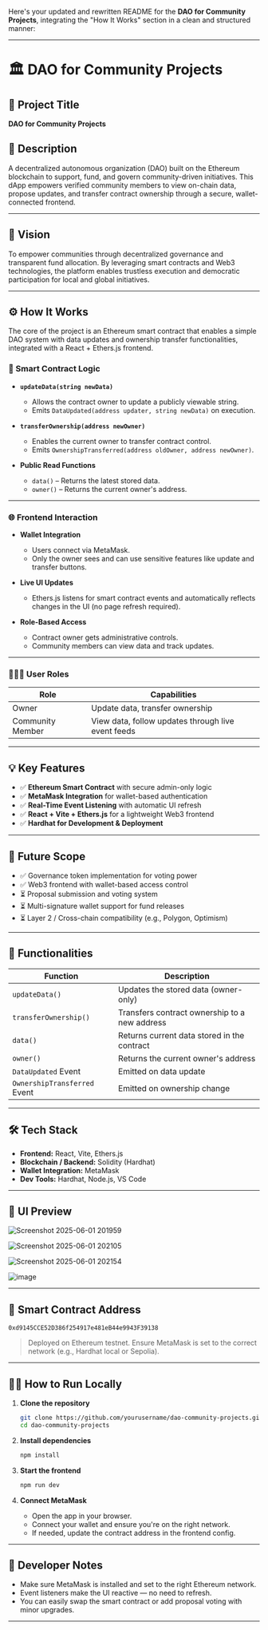 Here's your updated and rewritten README for the **DAO for Community Projects**, integrating the "How It Works" section in a clean and structured manner:

---

# 🏛️ DAO for Community Projects

## 🚀 Project Title

**DAO for Community Projects**

## 📄 Description

A decentralized autonomous organization (DAO) built on the Ethereum blockchain to support, fund, and govern community-driven initiatives. This dApp empowers verified community members to view on-chain data, propose updates, and transfer contract ownership through a secure, wallet-connected frontend.

---

## 🎯 Vision

To empower communities through decentralized governance and transparent fund allocation. By leveraging smart contracts and Web3 technologies, the platform enables trustless execution and democratic participation for local and global initiatives.

---

## ⚙️ How It Works

The core of the project is an Ethereum smart contract that enables a simple DAO system with data updates and ownership transfer functionalities, integrated with a React + Ethers.js frontend.

### 🔐 Smart Contract Logic

* **`updateData(string newData)`**

  * Allows the contract owner to update a publicly viewable string.
  * Emits `DataUpdated(address updater, string newData)` on execution.

* **`transferOwnership(address newOwner)`**

  * Enables the current owner to transfer contract control.
  * Emits `OwnershipTransferred(address oldOwner, address newOwner)`.

* **Public Read Functions**

  * `data()` – Returns the latest stored data.
  * `owner()` – Returns the current owner's address.

---

### 🌐 Frontend Interaction

* **Wallet Integration**

  * Users connect via MetaMask.
  * Only the owner sees and can use sensitive features like update and transfer buttons.

* **Live UI Updates**

  * Ethers.js listens for smart contract events and automatically reflects changes in the UI (no page refresh required).

* **Role-Based Access**

  * Contract owner gets administrative controls.
  * Community members can view data and track updates.

---

### 🧑‍🤝‍🧑 User Roles

| Role             | Capabilities                                       |
| ---------------- | -------------------------------------------------- |
| Owner            | Update data, transfer ownership                    |
| Community Member | View data, follow updates through live event feeds |

---

## 💡 Key Features

* ✅ **Ethereum Smart Contract** with secure admin-only logic
* ✅ **MetaMask Integration** for wallet-based authentication
* ✅ **Real-Time Event Listening** with automatic UI refresh
* ✅ **React + Vite + Ethers.js** for a lightweight Web3 frontend
* ✅ **Hardhat for Development & Deployment**

---

## 🔮 Future Scope

* ✅ Governance token implementation for voting power
* ✅ Web3 frontend with wallet-based access control
* ⏳ Proposal submission and voting system
* ⏳ Multi-signature wallet support for fund releases
* ⏳ Layer 2 / Cross-chain compatibility (e.g., Polygon, Optimism)

---

## 🧪 Functionalities

| Function                     | Description                                   |
| ---------------------------- | --------------------------------------------- |
| `updateData()`               | Updates the stored data (owner-only)          |
| `transferOwnership()`        | Transfers contract ownership to a new address |
| `data()`                     | Returns current data stored in the contract   |
| `owner()`                    | Returns the current owner's address           |
| `DataUpdated` Event          | Emitted on data update                        |
| `OwnershipTransferred` Event | Emitted on ownership change                   |

---

## 🛠️ Tech Stack

* **Frontend:** React, Vite, Ethers.js
* **Blockchain / Backend:** Solidity (Hardhat)
* **Wallet Integration:** MetaMask
* **Dev Tools:** Hardhat, Node.js, VS Code

---

## 📸 UI Preview
![Screenshot 2025-06-01 201959](https://github.com/user-attachments/assets/df97a9a3-a557-4456-84ce-db839113eb85)

![Screenshot 2025-06-01 202105](https://github.com/user-attachments/assets/355b8c0c-fabe-4d31-84b5-cb4ad82b20ce)

![Screenshot 2025-06-01 202154](https://github.com/user-attachments/assets/4be41a4c-4738-4463-b7e3-7e5bc93fccf3)

![image](https://github.com/user-attachments/assets/082cd324-801b-490a-8ee3-8080eb5f2161)

---

## 🔐 Smart Contract Address

```
0xd9145CCE52D386f254917e481eB44e9943F39138
```

> Deployed on Ethereum testnet. Ensure MetaMask is set to the correct network (e.g., Hardhat local or Sepolia).

---

## 🧑‍💻 How to Run Locally

1. **Clone the repository**

   ```bash
   git clone https://github.com/yourusername/dao-community-projects.git
   cd dao-community-projects
   ```

2. **Install dependencies**

   ```bash
   npm install
   ```

3. **Start the frontend**

   ```bash
   npm run dev
   ```

4. **Connect MetaMask**

   * Open the app in your browser.
   * Connect your wallet and ensure you're on the right network.
   * If needed, update the contract address in the frontend config.

---

## 📌 Developer Notes

* Make sure MetaMask is installed and set to the right Ethereum network.
* Event listeners make the UI reactive — no need to refresh.
* You can easily swap the smart contract or add proposal voting with minor upgrades.

---

